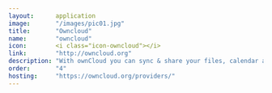 ```yaml
---
layout:      application
image:       "/images/pic01.jpg"
title:       "Owncloud"
name:        "owncloud"
icon:        <i class="icon-owncloud"></i>
link:        "http://owncloud.org"
description: "With ownCloud you can sync & share your files, calendar and more."
order:       "4"
hosting:     "https://owncloud.org/providers/"
---
```



